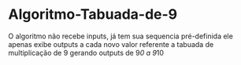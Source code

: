 # Algoritmo-Tabuada-de-9

O algoritmo não recebe inputs, já tem sua sequencia pré-definida
ele apenas exibe outputs a cada novo valor referente a tabuada de multiplicação de 9
gerando outputs de 9*0 a 9*10
